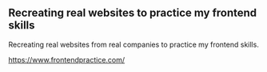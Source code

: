 ## Recreating real websites to practice my frontend skills

Recreating real websites from real companies to practice my frontend skills.

https://www.frontendpractice.com/
